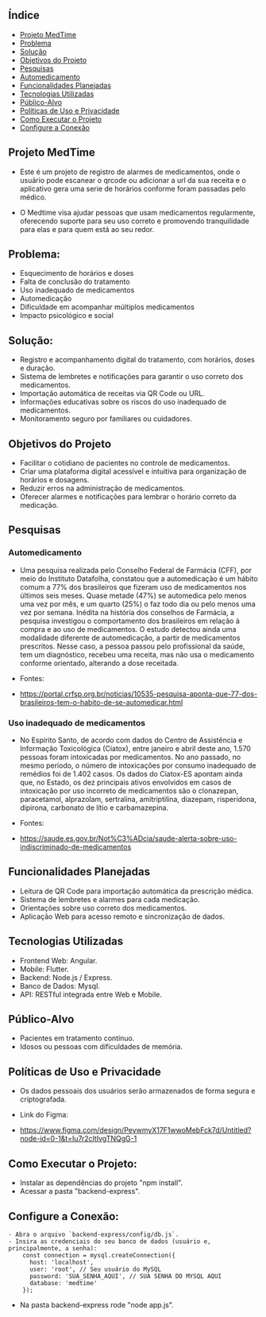 ## Índice
- [Projeto MedTime](#projeto-medtime)
- [Problema](#problema)
- [Solução](#solucao)
- [Objetivos do Projeto](#objetivos-do-projeto)
- [Pesquisas](#pesquisas)
- [Automedicamento](#automedicamento)
- [Funcionalidades Planejadas](#funcionalidades-planejadas)
- [Tecnologias Utilizadas](#tecnologias-utilizadas)
- [Público-Alvo](#publico-alvo)
- [Políticas de Uso e Privacidade](#politicas-de-uso-e-privacidade)
- [Como Executar o Projeto](#como-executar-o-projeto)
- [Configure a Conexão](#configure-a-conexao)

## Projeto MedTime

* Este é um projeto de registro de alarmes de medicamentos, onde o usuário pode escanear o qrcode ou adicionar a url da sua receita e o aplicativo gera uma serie de horários conforme foram passadas pelo médico.

* O Medtime visa ajudar pessoas que usam medicamentos regularmente, oferecendo suporte para seu uso correto e promovendo tranquilidade para elas e para quem está ao seu redor.

## Problema:
* Esquecimento de horários e doses
* Falta de conclusão do tratamento
* Uso inadequado de medicamentos
* Automedicação
* Dificuldade em acompanhar múltiplos medicamentos
* Impacto psicológico e social

## Solução:
* Registro e acompanhamento digital do tratamento, com horários, doses e duração.
* Sistema de lembretes e notificações para garantir o uso correto dos medicamentos.
* Importação automática de receitas via QR Code ou URL.
* Informações educativas sobre os riscos do uso inadequado de medicamentos.
* Monitoramento seguro por familiares ou cuidadores.

## Objetivos do Projeto
- Facilitar o cotidiano de pacientes no controle de medicamentos.  
- Criar uma plataforma digital acessível e intuitiva para organização de horários e dosagens.  
- Reduzir erros na administração de medicamentos.  
- Oferecer alarmes e notificações para lembrar o horário correto da medicação.

  
## Pesquisas
### Automedicamento 

* Uma pesquisa realizada pelo Conselho Federal de Farmácia (CFF), por meio do Instituto Datafolha, constatou que a automedicação é um hábito comum a 77% dos brasileiros que fizeram uso de medicamentos nos últimos seis meses. Quase metade (47%) se automedica pelo menos uma vez por mês, e um quarto (25%) o faz todo dia ou pelo menos uma vez por semana. Inédita na história dos conselhos de Farmácia, a pesquisa investigou o comportamento dos brasileiros em relação à compra e ao uso de medicamentos. O estudo detectou ainda uma modalidade diferente de automedicação, a partir de medicamentos prescritos. Nesse caso, a pessoa passou pelo profissional da saúde, tem um diagnóstico, recebeu uma receita, mas não usa o medicamento conforme orientado, alterando a 
dose receitada.

* Fontes:
- https://portal.crfsp.org.br/noticias/10535-pesquisa-aponta-que-77-dos-brasileiros-tem-o-habito-de-se-automedicar.html

### Uso inadequado de medicamentos

* No Espírito Santo, de acordo com dados do Centro de Assistência e Informação Toxicológica (Ciatox), entre janeiro e abril deste ano, 1.570 pessoas foram intoxicadas por medicamentos. No ano passado, no mesmo período, o número de intoxicações por consumo inadequado de remédios foi de 1.402 casos. Os dados do Ciatox-ES apontam ainda que, no Estado, os dez principais ativos envolvidos em casos de intoxicação por uso incorreto de medicamentos são o clonazepan, paracetamol, alprazolam, sertralina, amitriptilina, diazepam, risperidona, dipirona, carbonato de lítio e carbamazepina.

* Fontes:
- https://saude.es.gov.br/Not%C3%ADcia/saude-alerta-sobre-uso-indiscriminado-de-medicamentos

## Funcionalidades Planejadas
- Leitura de QR Code para importação automática da prescrição médica.  
- Sistema de lembretes e alarmes para cada medicação.  
- Orientações sobre uso correto dos medicamentos.  
- Aplicação Web para acesso remoto e sincronização de dados.

## Tecnologias Utilizadas
- Frontend Web: Angular.
- Mobile: Flutter.
- Backend: Node.js / Express.
- Banco de Dados: Mysql.
- API: RESTful integrada entre Web e Mobile.

## Público-Alvo
- Pacientes em tratamento contínuo.  
- Idosos ou pessoas com dificuldades de memória.  

## Políticas de Uso e Privacidade
- Os dados pessoais dos usuários serão armazenados de forma segura e criptografada.  

* Link do Figma:

- https://www.figma.com/design/PeywmyX17F1wwoMebFck7d/Untitled?node-id=0-1&t=Iu7r2cltIvgTNQgG-1

## Como Executar o Projeto:
- Instalar as dependências do projeto "npm install".
- Acessar a pasta "backend-express".

## Configure a Conexão:
    - Abra o arquivo `backend-express/config/db.js`.
    - Insira as credenciais do seu banco de dados (usuário e, principalmente, a senha):
        const connection = mysql.createConnection({
          host: 'localhost',
          user: 'root', // Seu usuário do MySQL
          password: 'SUA_SENHA_AQUI', // SUA SENHA DO MYSQL AQUI
          database: 'medtime'
        });

* Na pasta backend-express rode "node app.js".
